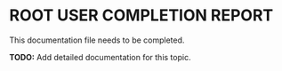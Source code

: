 # ROOT USER COMPLETION REPORT

This documentation file needs to be completed.

**TODO:** Add detailed documentation for this topic.
